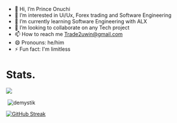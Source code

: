 - 👋 Hi, I’m Prince Onuchi
- 👀 I’m interested in Ui/Ux, Forex trading and Software Engineering
- 🌱 I’m currently learning Software Engineering with ALX
- 💞️ I’m looking to collaborate on any Tech project
- 📫 How to reach me Trade2uwin@gmail.com
- 😄 Pronouns: he/him
- ⚡ Fun fact: I'm limitless





<h1> Stats. </h1>


<p><img align="center" src="https://github-readme-stats.vercel.app/api/top-langs/?username=Princeeze744&layout=compact&theme=dark&hide_border=false" /></p>

<p>&nbsp;<img align="center" src="https://github-readme-stats.vercel.app/api?username=Princeeze744&show_icons=true&locale=en&theme=onedark" alt="demystik" /></p>

[![GitHub Streak](https://github-readme-streak-stats.herokuapp.com/?user=Princeeze744)](https://git.io/streak-stats)





<!---
Princeeze744/Princeeze744 is a ✨ special ✨ repository because its `README.md` (this file) appears on your GitHub profile.
You can click the Preview link to take a look at your changes.
--->
